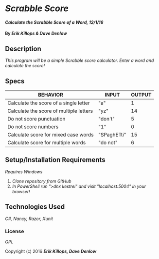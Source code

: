 # _Scrabble Score_

#### _Calculate the Scrabble Score of a Word, 12/1/16_

#### By _**Erik Killops & Dave Denlow**_

## Description

_This program will be a simple Scrabble score calculator. Enter a word and calculate the score!_

## Specs


| BEHAVIOR                                | INPUT       | OUTPUT |
|-----------------------------------------|-------------|--------|
| Calculate the score of a single letter  | "a"         | 1      |
| Calculate the score of multiple letters | "yz"        | 14     |
| Do not score punctuation                | "don't"     | 5      |
| Do not score numbers                    | "1"         | 0    |
| Calculate score for mixed case words    | "SPaghETti" | 15     |
| Calculate score for multiple words      | "do not"    | 6      |

## Setup/Installation Requirements

*Requires Windows*

1. _Clone repository from GitHub_
2. _In PowerShell run ">dnx kestrel" and visit "localhost:5004" in your browser!_

## Technologies Used

_C#, Nancy, Razor, Xunit_

### License

*GPL*

Copyright (c) 2016 **_Erik Killops, Dave Denlow_**
